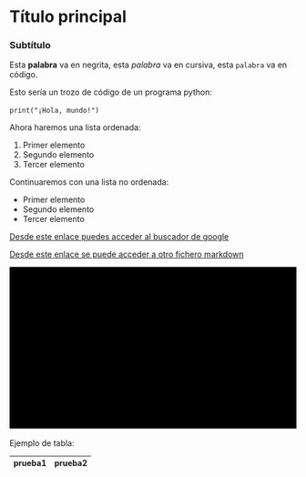 # Título principal

### Subtítulo

Esta **palabra** va en negrita, esta <em>palabra</em> va en cursiva, esta `palabra` va en código.

Esto sería un trozo de código de un programa python:

`print("¡Hola, mundo!")`

Ahora haremos una lista ordenada:

1. Primer elemento
2. Segundo elemento
3. Tercer elemento

Continuaremos con una lista no ordenada:

- Primer elemento
- Segundo elemento
- Tercer elemento


[Desde este enlace puedes acceder al buscador de google](https://www.google.es)

[Desde este enlace se puede acceder a otro fichero markdown](recursos/prueba.md)

![Prueba imagen](recursos/prueba.png)

Ejemplo de tabla:

| prueba1 | prueba2 |
|---------|---------|
